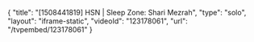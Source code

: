 {
    "title": "[1508441819] HSN | Sleep Zone: Shari Mezrah",
    "type": "solo",
    "layout": "iframe-static",
    "videoId": "123178061",
    "url": "\/tvpembed\/123178061"
}
